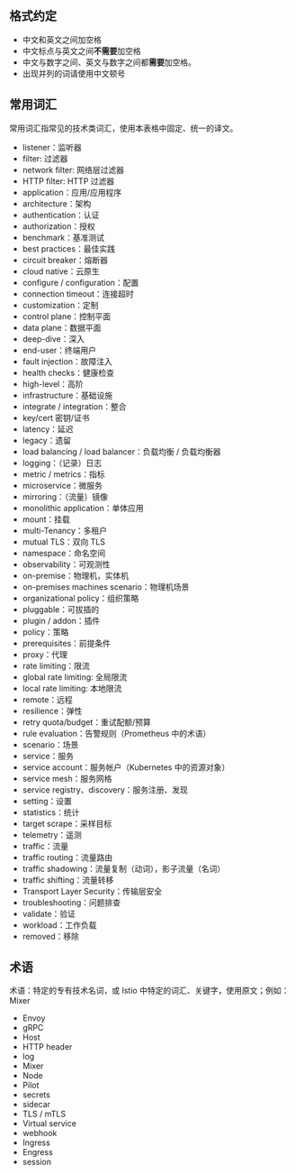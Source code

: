 ## 格式约定

- 中文和英文之间加空格
- 中文标点与英文之间**不需要**加空格
- 中文与数字之间、英文与数字之间都**需要**加空格。
- 出现并列的词请使用中文顿号

## 常用词汇

常用词汇指常见的技术类词汇，使用本表格中固定、统一的译文。

- listener：监听器
- filter: 过滤器
- network filter: 网络层过滤器
- HTTP filter: HTTP 过滤器
- application：应用/应用程序
- architecture：架构
- authentication：认证
- authorization：授权
- benchmark：基准测试
- best practices：最佳实践
- circuit breaker：熔断器
- cloud native：云原生
- configure / configuration：配置
- connection timeout：连接超时
- customization：定制
- control plane：控制平面
- data plane：数据平面
- deep-dive：深入
- end-user：终端用户
- fault injection：故障注入
- health checks：健康检查
- high-level：高阶
- infrastructure：基础设施
- integrate / integration：整合
- key/cert 密钥/证书
- latency：延迟
- legacy：遗留
- load balancing / load balancer：负载均衡 / 负载均衡器
- logging：（记录）日志
- metric / metrics：指标
- microservice：微服务
- mirroring：（流量）镜像
- monolithic application：单体应用
- mount：挂载
- multi-Tenancy：多租户
- mutual TLS：双向 TLS
- namespace：命名空间
- observability：可观测性
- on-premise：物理机，实体机
- on-premises machines scenario：物理机场景
- organizational policy：组织策略
- pluggable：可拔插的
- plugin / addon：插件
- policy：策略
- prerequisites：前提条件
- proxy：代理
- rate limiting：限流
- global rate limiting: 全局限流
- local rate limiting: 本地限流 
- remote：远程
- resilience：弹性
- retry quota/budget：重试配额/预算
- rule evaluation：告警规则（Prometheus 中的术语）
- scenario：场景
- service：服务
- service account：服务帐户（Kubernetes 中的资源对象）
- service mesh：服务网格
- service registry、discovery：服务注册、发现
- setting：设置
- statistics：统计
- target scrape：采样目标
- telemetry：遥测
- traffic：流量
- traffic routing：流量路由
- traffic shadowing：流量复制（动词），影子流量（名词）
- traffic shifting：流量转移
- Transport Layer Security：传输层安全
- troubleshooting：问题排查
- validate：验证
- workload：工作负载
- removed：移除

## 术语

术语：特定的专有技术名词，或 Istio 中特定的词汇、关键字，使用原文；例如：Mixer

- Envoy
- gRPC
- Host
- HTTP header
- log
- Mixer
- Node
- Pilot
- secrets
- sidecar
- TLS / mTLS
- Virtual service
- webhook
- Ingress
- Engress
- session


